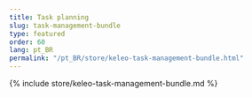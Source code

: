 ```yaml
---
title: Task planning
slug: task-management-bundle
type: featured
order: 60
lang: pt_BR
permalink: "/pt_BR/store/keleo-task-management-bundle.html"
---
```


{% include store/keleo-task-management-bundle.md %}
